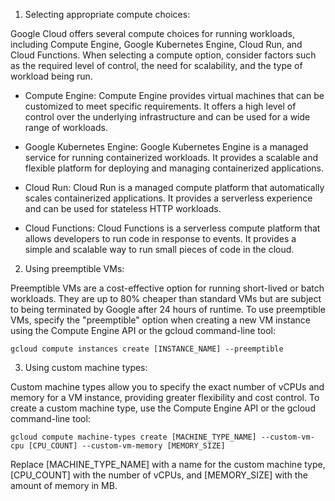 1. Selecting appropriate compute choices:

Google Cloud offers several compute choices for running workloads, including Compute Engine, 
Google Kubernetes Engine, Cloud Run, and Cloud Functions. When selecting a compute option, 
consider factors such as the required level of control, the need for scalability, and the type of workload being run.

- Compute Engine: Compute Engine provides virtual machines that can be customized to meet specific requirements. 
  It offers a high level of control over the underlying infrastructure and can be used for a wide range of workloads.

- Google Kubernetes Engine: Google Kubernetes Engine is a managed service for running containerized workloads. 
  It provides a scalable and flexible platform for deploying and managing containerized applications.

- Cloud Run: Cloud Run is a managed compute platform that automatically scales containerized applications.
  It provides a serverless experience and can be used for stateless HTTP workloads.

- Cloud Functions: Cloud Functions is a serverless compute platform that allows developers to run code in response to events.
  It provides a simple and scalable way to run small pieces of code in the cloud.

2. Using preemptible VMs:

Preemptible VMs are a cost-effective option for running short-lived or batch workloads. 
They are up to 80% cheaper than standard VMs but are subject to being terminated by Google after 24 hours of runtime. 
To use preemptible VMs, specify the "preemptible" option when creating a new VM instance using the Compute Engine API or
the gcloud command-line tool:

```
gcloud compute instances create [INSTANCE_NAME] --preemptible
```

3. Using custom machine types:

Custom machine types allow you to specify the exact number of vCPUs and memory for a VM instance, 
providing greater flexibility and cost control. To create a custom machine type, use the Compute Engine 
API or the gcloud command-line tool:

```
gcloud compute machine-types create [MACHINE_TYPE_NAME] --custom-vm-cpu [CPU_COUNT] --custom-vm-memory [MEMORY_SIZE]
```
Replace [MACHINE_TYPE_NAME] with a name for the custom machine type, [CPU_COUNT] with the number of vCPUs, and [MEMORY_SIZE] with 
the amount of memory in MB.